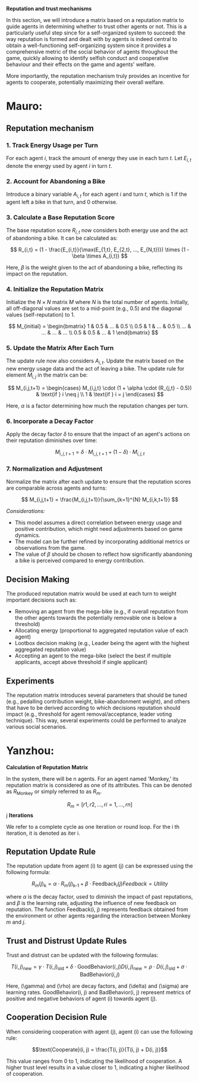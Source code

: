 **Reputation and trust mechanisms**

In this section, we will introduce a matrix based on a reputation matrix to guide agents in determining whether to trust other agents or not.
This is a particularly useful step since for a self-organized system to succeed: the way reputation is formed and dealt with by agents is indeed central to obtain a well-functioning self-organizing system since it provides a comprehensive metric of the social behavior of agents throughout the game, quickly allowing to identify selfish conduct and cooperative behaviour and their effects on the game and agents' welfare.

More importantly, the reputation mechanism truly provides an incentive for agents to cooperate, potentially maximizing their overall welfare.

# Mauro:

## Reputation mechanism

### 1. Track Energy Usage per Turn

For each agent $i$, track the amount of energy they use in each turn $t$. Let $E_{i,t}$ denote the energy used by agent $i$ in turn $t$.

### 2. Account for Abandoning a Bike

Introduce a binary variable $A_{i,t}$ for each agent $i$ and turn $t$, which is 1 if the agent left a bike in that turn, and 0 otherwise.

### 3. Calculate a Base Reputation Score

The base reputation score $R_{i,t}$ now considers both energy use and the act of abandoning a bike. It can be calculated as:

$$ R_{i,t} = (1 - \frac{E_{i,t}}{\max(E_{1,t}, E_{2,t}, ..., E_{N,t})}) \times (1 - \beta \times A_{i,t}) $$

Here, $\beta$ is the weight given to the act of abandoning a bike, reflecting its impact on the reputation.

### 4. Initialize the Reputation Matrix

Initialize the $N \times N$ matrix $M$ where $N$ is the total number of agents. Initially, all off-diagonal values are set to a mid-point (e.g., 0.5) and the diagonal values (self-reputation) to 1.

$$ M_{initial} = \begin{bmatrix}
1 & 0.5 & ... & 0.5 \\
0.5 & 1 & ... & 0.5 \\
... & ... & ... & ... \\
0.5 & 0.5 & ... & 1
\end{bmatrix} $$

### 5. Update the Matrix After Each Turn

The update rule now also considers $A_{i,t}$. Update the matrix based on the new energy usage data and the act of leaving a bike. The update rule for element $M_{i,j}$ in the matrix can be:

$$
M_{i,j,t+1} =
\begin{cases}
M_{i,j,t} \cdot (1 + \alpha \cdot (R_{j,t} - 0.5)) & \text{if } i \neq j \\
1 & \text{if } i = j
\end{cases}
$$

Here, $\alpha$ is a factor determining how much the reputation changes per turn.

### 6. Incorporate a Decay Factor

Apply the decay factor $\delta$ to ensure that the impact of an agent's actions on their reputation diminishes over time:

$$ M_{i,j,t+1} = \delta \cdot M_{i,j,t+1} + (1 - \delta) \cdot M_{i,j,t} $$

### 7. Normalization and Adjustment

Normalize the matrix after each update to ensure that the reputation scores are comparable across agents and turns:

$$ M_{i,j,t+1} = \frac{M_{i,j,t+1}}{\sum_{k=1}^{N} M_{i,k,t+1}} $$

*Considerations:*
- This model assumes a direct correlation between energy usage and positive contribution, which might need adjustments based on game dynamics.
- The model can be further refined by incorporating additional metrics or observations from the game.
- The value of $\beta$ should be chosen to reflect how significantly abandoning a bike is perceived compared to energy contribution.

## Decision Making

The produced reputation matrix would be used at each turn to weight important decisions such as:
- Removing an agent from the mega-bike (e.g., if overall reputation from the other agents towards the potentially removable one is below a threshold)
- Allocating energy (proportional to aggregated reputation value of each agent)
- Lootbox decision making (e.g., Leader being the agent with the highest aggregated reputation value)
- Accepting an agent to the mega-bike (select the best if multiple applicants, accept above threshold if single applicant)

## Experiments

The reputation matrix introduces several parameters that should be tuned (e.g., pedalling contribution weight, bike-abandonment weight), and others that have to be derived according to which decisions reputation should impact (e.g., threshold for agent removal/acceptance, leader voting technique). This way, several experiments could be performed to analyze various social scenarios.

# Yanzhou:

**Calculation of Reputation Matrix**

In the system, there will be n agents. For an agent named 'Monkey,' its reputation matrix is considered as one of its attributes. This can be denoted as $R_{\text{Monkey}}$ or simply referred to as $R_{m}$.

$$R_{m}=[r1, r2, ..., ri=1, ..., rn]$$
j
**Iterations**

We refer to a complete cycle as one iteration or round loop. For the i th iteration, it is denoted as iter i.


## Reputation Update Rule

The reputation update from agent \(i\) to agent \(j\) can be expressed using the following formula:

```math
R_m(j)_{\text{k}} = \alpha \cdot R_m(j)_{\text{k-1}} + \beta \cdot \text{Feedback}_i(j)
Feedback=Utility
```

where $\alpha$ is the decay factor, used to diminish the impact of past reputations, and $\beta$ is the learning rate, adjusting the influence of new feedback on reputation. The function Feedback(i, j) represents feedback obtained from the environment or other agents regarding the interaction between Monkey $m$ and $j$.

## Trust and Distrust Update Rules

Trust and distrust can be updated with the following formulas:
```math
T(i, j)_{\text{new}} = \gamma \cdot T(i, j)_{\text{old}} + \delta \cdot \text{GoodBehavior}(i, j)

D(i, j)_{\text{new}} = \rho \cdot D(i, j)_{\text{old}} + \sigma \cdot \text{BadBehavior}(i, j)
```
Here, \(\gamma\) and \(\rho\) are decay factors, and \(\delta\) and \(\sigma\) are learning rates. GoodBehavior(i, j) and BadBehavior(i, j) represent metrics of positive and negative behaviors of agent \(i\) towards agent \(j\).

## Cooperation Decision Rule

When considering cooperation with agent \(j\), agent \(i\) can use the following rule:
```math
\text{Cooperate}(i, j) = \frac{T(i, j)}{T(i, j) + D(i, j)}
```

This value ranges from 0 to 1, indicating the likelihood of cooperation. A higher trust level results in a value closer to 1, indicating a higher likelihood of cooperation.

